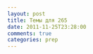 ```yaml
---
layout: post
title: Темы для 265
date: 2011-11-25T23:28:00
comments: true
categories: prep
---
```


